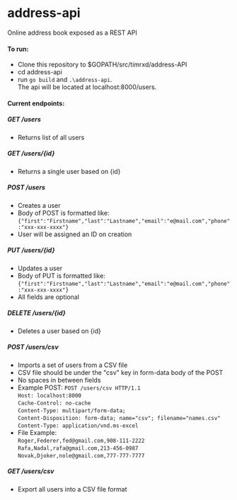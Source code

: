 # address-api
Online address book exposed as a REST API

#### To run:
* Clone this repository to $GOPATH/src/timrxd/address-API
* cd address-api
* run `go build` and `.\address-api`.  
The api will be located at localhost:8000/users.

#### Current endpoints:

##### GET /users
* Returns list of all users

##### GET /users/{id}
* Returns a single user based on {id}

##### POST /users
* Creates a user
* Body of POST is formatted like: `{"first":"Firstname","last":"Lastname","email":"e@mail.com","phone":"xxx-xxx-xxxx"}`
* User will be assigned an ID on creation

##### PUT /users/{id}
* Updates a user
* Body of PUT is formatted like: `{"first":"Firstname","last":"Lastname","email":"e@mail.com","phone":"xxx-xxx-xxxx"}`
* All fields are optional

##### DELETE /users/{id}
* Deletes a user based on {id}

##### POST /users/csv
* Imports a set of users from a CSV file
* CSV file should be under the "csv" key in form-data body of the POST
* No spaces in between fields
* Example POST:
`POST /users/csv HTTP/1.1`  
`Host: localhost:8000`  
`Cache-Control: no-cache`    
`Content-Type: multipart/form-data;`    
`Content-Disposition: form-data; name="csv"; filename="names.csv"`    
`Content-Type: application/vnd.ms-excel`  
* File Example:  
`Roger,Federer,fed@gmail.com,908-111-2222`  
`Rafa,Nadal,rafa@gmail.com,213-456-0987`  
`Novak,Djoker,nole@gmail.com,777-777-7777`  

##### GET /users/csv
* Export all users into a CSV file format
